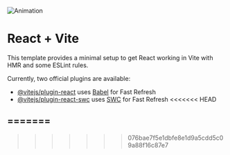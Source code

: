 ![Animation](https://github.com/Martin-Valdes/myecommerce/assets/140764694/a3b34b87-aece-4303-aa91-f790b1e6c1aa)



# React + Vite

This template provides a minimal setup to get React working in Vite with HMR and some ESLint rules.

Currently, two official plugins are available:

- [@vitejs/plugin-react](https://github.com/vitejs/vite-plugin-react/blob/main/packages/plugin-react/README.md) uses [Babel](https://babeljs.io/) for Fast Refresh
- [@vitejs/plugin-react-swc](https://github.com/vitejs/vite-plugin-react-swc) uses [SWC](https://swc.rs/) for Fast Refresh
<<<<<<< HEAD


=======
- 
>>>>>>> 076bae7f5e1dbfe8e1d9a5cdd5c09a88f16c87e7

